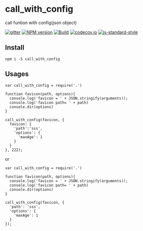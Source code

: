 # call_with_config

call funtion with config(json object)

[![gitter](https://badges.gitter.im/Join%20Chat.svg)](https://gitter.im/i5ting/call_with_config?utm_source=badge&utm_medium=badge&utm_campaign=pr-badge&utm_content=badge)
[![NPM version](https://img.shields.io/npm/v/call_with_config.svg?style=flat-square)](https://www.npmjs.com/package/call_with_config)
[![Build](https://travis-ci.org/i5ting/call_with_config.svg?branch=master)](https://travis-ci.org/i5ting/call_with_config)
[![codecov.io](https://codecov.io/github/i5ting/call_with_config/coverage.svg?branch=master)](https://codecov.io/github/i5ting/call_with_config?branch=master)
[![js-standard-style](https://img.shields.io/badge/code%20style-standard-brightgreen.svg)](http://standardjs.com/)

## Install 

```
npm i -S call_with_config
```

## Usages

```
var call_with_config = require('.')

function favicon(path, options){
  console.log('favicon = ' + JSON.stringify(arguments));
  console.log('favicon path= ' + path)
  console.dir(options)
}

call_with_config(favicon, {
  favicon: {
    'path':'sss',
    'options': {
      'maxAge': 1
    }
  }
}, 222);

```

or

```
var call_with_config = require('.')

function favicon(path, options){
  console.log('favicon = ' + JSON.stringify(arguments));
  console.log('favicon path= ' + path)
  console.dir(options)
}

call_with_config(favicon, {
  'path': 'sss',
  'options': {
    'maxAge': 1
  }
});

```